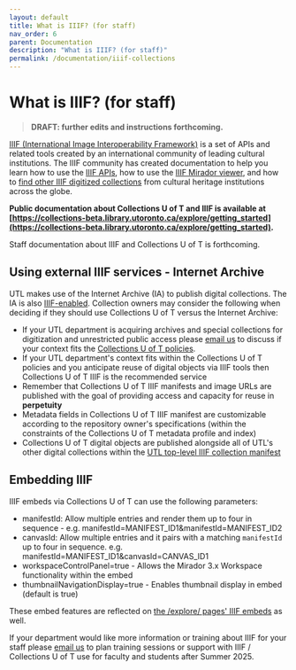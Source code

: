 ```yaml
---
layout: default
title: What is IIIF? (for staff)
nav_order: 6
parent: Documentation
description: "What is IIIF? (for staff)"
permalink: /documentation/iiif-collections
---
```


# What is IIIF? (for staff)

> **DRAFT: further edits and instructions forthcoming.**

[IIIF (International Image Interoperability Framework)](http://iiif.io/) is a set of APIs and related tools created by an international community of leading cultural institutions. The IIIF community has created documentation to help you learn how to use the [IIIF APIs](https://iiif.io/get-started/how-iiif-works/), how to use the [IIIF Mirador viewer](https://iiif.io/guides/using_iiif_resources/#mirador), and how to [find other IIIF digitized collections](https://iiif.io/guides/finding_resources/) from cultural heritage institutions across the globe. 

**Public documentation about Collections U of T and IIIF is available at [https://collections-beta.library.utoronto.ca/explore/getting_started](https://collections-beta.library.utoronto.ca/explore/getting_started).**

Staff documentation about IIIF and Collections U of T is forthcoming.

## Using external IIIF services - Internet Archive

UTL makes use of the Internet Archive (IA) to publish digital collections. The IA is also [IIIF-enabled](https://github.com/internetarchive/iiif). Collection owners may consider the following when deciding if they should use Collections U of T versus the Internet Archive:
* If your UTL department is acquiring archives and special collections for digitization and unrestricted public access please [email us](mailto:digitalinitiatives@library.utoronto.ca) to discuss if your context fits the [Collections U of T policies](https://utlib.github.io/collections-uoft/#about-collections-u-of-t).
* If your UTL department's context fits within the Collections U of T policies and you anticipate reuse of digital objects via IIIF tools then Collections U of T IIIF is the recommended service
* Remember that Collections U of T IIIF manifests and image URLs are published with the goal of providing access and capacity for reuse in **perpetuity**
* Metadata fields in Collections U of T IIIF manifest are customizable according to the repository owner's specifications (within the constraints of the Collections U of T metadata profile and index)
* Collections U of T digital objects are published alongside all of UTL's other  digital collections within the [UTL top-level IIIF collection manifest](https://iiif.library.utoronto.ca/presentation/v2/collections)

## Embedding IIIF

IIIF embeds via Collections U of T can use the following parameters:

* manifestId: Allow multiple entries and render them up to four in sequence - e.g. manifestId=MANIFEST_ID1&manifestId=MANIFEST_ID2
* canvasId: Allow multiple entries and it pairs with a matching `manifestId` up to four in sequence. e.g. manifestId=MANIFEST_ID1&canvasId=CANVAS_ID1
* workspaceControlPanel=true - Allows the Mirador 3.x Workspace functionality within the embed
* thumbnailNavigationDisplay=true - Enables thumbnail display in embed (default is true)

These embed features are reflected on [the /explore/ pages' IIIF embeds](https://utlib.github.io/collections-uoft/documentation/add-simple-page) as well. 

If your department would like more information or training about IIIF for your staff please [email us](mailto:digitalinitiatives@library.utoronto.ca) to plan training sessions or support with IIIF / Collections U of T use for faculty and students after Summer 2025.
